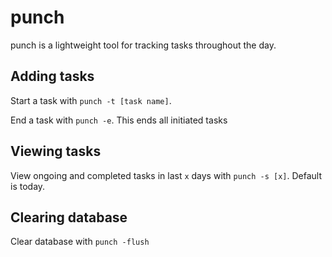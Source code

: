 # punch

punch is a lightweight tool for tracking tasks throughout the day.

## Adding tasks

Start a task with `punch -t [task name]`. 

End a task with `punch -e`. This ends all initiated tasks

## Viewing tasks

View ongoing and completed tasks in last `x` days with `punch -s [x]`. Default is today.  

## Clearing database

Clear database with `punch -flush` 
